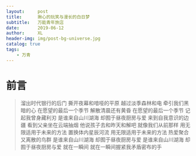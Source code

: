 ```yaml
---
layout:     post
title:      揪心的玩笑与漫长的白日梦
subtitle:   万能青年旅店
date:       2019-06-12
author:     XL
header-img: img/post-bg-universe.jpg
catalog: true
tags:
    - 万青
---
```



# 前言

>溜出时代银行的后门
>撕开夜幕和喑哑的平原
>越过淡季森林和电
>牵引我们黑暗的心
>在愿望的最后一个季节
>解散清晨还有黄昏
>在愿望的最后一个季节
>记起我曾身藏利刃
>是谁来自山川湖海
>却囿于昼夜厨房与爱
>来到自我意识的边疆
>看到父亲坐在云端抽烟
>他说孩子去和昨天和解吧
>就像我们从前那样
>用无限适用于未来的方法
>置换体内星辰河流
>用无限适用于未来的方法
>热爱聚合又离散的鸟群
>是谁来自山川湖海
>却囿于昼夜厨房与爱
>是谁来自山川湖海
>却囿于昼夜厨房与爱
>就在一瞬间
>就在一瞬间握紧我矛盾密布的手
